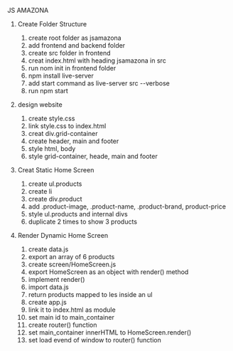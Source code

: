 JS AMAZONA

1. Create Folder Structure

   1. create root folder as jsamazona
   2. add frontend and backend folder
   3. create src folder in frontend
   4. creat index.html with heading jsamazona in src
   5. run nom init in frontend folder
   6. npm install live-server
   7. add start command as live-server src --verbose
   8. run npm start

2. design website

   1. create style.css
   2. link style.css to index.html
   3. creat div.grid-container
   4. create header, main and footer
   5. style html, body
   6. style grid-container, heade, main and footer

3. Creat Static Home Screen

   1. create ul.products
   2. create li
   3. create div.product
   4. add .product-image, .product-name, .product-brand, product-price
   5. style ul.products and internal divs
   6. duplicate 2 times to show 3 products

4. Render Dynamic Home Screen
   1. create data.js
   2. export an array of 6 products
   3. create screen/HomeScreen.js
   4. export HomeScreen as an object with render() method
   5. implement render()
   6. import data.js
   7. return products mapped to les inside an ul
   8. create app.js
   9. link it to index.html as module
   10. set main id to main_container
   11. create router() function
   12. set main_container innerHTML to HomeScreen.render()
   13. set load evend of window to router() function
